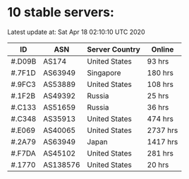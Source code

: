 # 10 stable servers:

Latest update at: Sat Apr 18 02:10:10 UTC 2020

| ID | ASN | Server Country | Online |
| -- | --- | -------------- | ------ |
| #.D09B | AS174 | United States | 93 hrs |
| #.7F1D | AS63949 | Singapore | 180 hrs |
| #.9FC3 | AS53889 | United States | 108 hrs |
| #.1F2B | AS49392 | Russia | 25 hrs |
| #.C133 | AS51659 | Russia | 36 hrs |
| #.C348 | AS35913 | United States | 474 hrs |
| #.E069 | AS40065 | United States | 2737 hrs |
| #.2A79 | AS63949 | Japan | 1417 hrs |
| #.F7DA | AS45102 | United States | 281 hrs |
| #.1770 | AS138576 | United States | 20 hrs |


